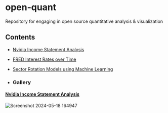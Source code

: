# open-quant
Repository for engaging in open source quantitative analysis &amp; visualization

## Contents
- [Nvidia Income Statement Analysis](nvda-income-statement.ipynb)
- [FRED Interest Rates over Time](fred-interest-rates.ipynb)
- [Sector Rotation Models using Machine Learning](sector-rotation-model-using-ml.ipynb)

- ### Gallery

#### [Nvidia Income Statement Analysis](https://github.com/nurciuoli/open-quant/blob/main/nvda-income-statement.ipynb)
![Screenshot 2024-05-18 164947](https://github.com/nurciuoli/nurciuoli/assets/57609455/5e2d3812-04b9-4b84-b118-9268cca5771e)
